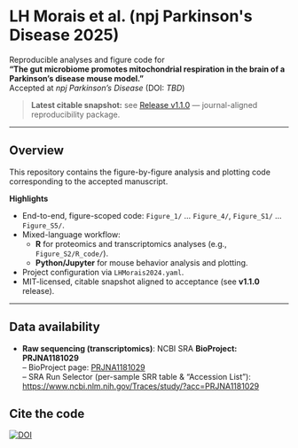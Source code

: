 # LH Morais et al. (npj Parkinson's Disease 2025)
Reproducible analyses and figure code for  
**“The gut microbiome promotes mitochondrial respiration in the brain of a Parkinson’s disease mouse model.”**  
Accepted at *npj Parkinson’s Disease* (DOI: _TBD_)

> **Latest citable snapshot:** see [Release v1.1.0](./releases/tag/v1.1.0) — journal-aligned reproducibility package.

---

## Overview
This repository contains the figure-by-figure analysis and plotting code corresponding to the accepted manuscript.

**Highlights**
- End-to-end, figure-scoped code: `Figure_1/` … `Figure_4/`, `Figure_S1/` … `Figure_S5/`.
- Mixed-language workflow:
  - **R** for proteomics and transcriptomics analyses (e.g., `Figure_S2/R_code/`).
  - **Python/Jupyter** for mouse behavior analysis and plotting.
- Project configuration via `LHMorais2024.yaml`.
- MIT-licensed, citable snapshot aligned to acceptance (see **v1.1.0** release).

---

## Data availability
- **Raw sequencing (transcriptomics)**: NCBI SRA **BioProject: PRJNA1181029**  
  – BioProject page: [PRJNA1181029](https://www.ncbi.nlm.nih.gov/bioproject/PRJNA1181029)  
  – SRA Run Selector (per-sample SRR table & “Accession List”): <https://www.ncbi.nlm.nih.gov/Traces/study/?acc=PRJNA1181029>

## Cite the code
[![DOI](https://zenodo.org/badge/843606607.svg)](https://doi.org/10.5281/zenodo.14560061)
